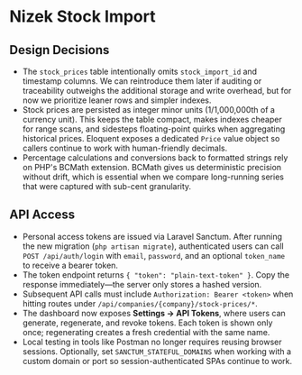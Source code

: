 # Nizek Stock Import

## Design Decisions

- The `stock_prices` table intentionally omits `stock_import_id` and timestamp columns. We can reintroduce them later if auditing or traceability outweighs the additional storage and write overhead, but for now we prioritize leaner rows and simpler indexes.
- Stock prices are persisted as integer minor units (1/1,000,000th of a currency unit). This keeps the table compact, makes indexes cheaper for range scans, and sidesteps floating-point quirks when aggregating historical prices. Eloquent exposes a dedicated `Price` value object so callers continue to work with human-friendly decimals.
- Percentage calculations and conversions back to formatted strings rely on PHP's BCMath extension. BCMath gives us deterministic precision without drift, which is essential when we compare long-running series that were captured with sub-cent granularity.

## API Access

- Personal access tokens are issued via Laravel Sanctum. After running the new migration (`php artisan migrate`), authenticated users can call `POST /api/auth/login` with `email`, `password`, and an optional `token_name` to receive a bearer token.
- The token endpoint returns `{ "token": "plain-text-token" }`. Copy the response immediately—the server only stores a hashed version.
- Subsequent API calls must include `Authorization: Bearer <token>` when hitting routes under `/api/companies/{company}/stock-prices/*`.
- The dashboard now exposes **Settings -> API Tokens**, where users can generate, regenerate, and revoke tokens. Each token is shown only once; regenerating creates a fresh credential with the same name.
- Local testing in tools like Postman no longer requires reusing browser sessions. Optionally, set `SANCTUM_STATEFUL_DOMAINS` when working with a custom domain or port so session-authenticated SPAs continue to work.
